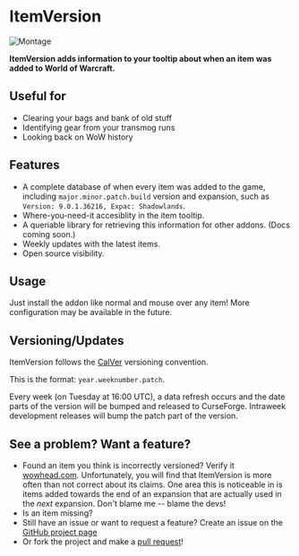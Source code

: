 # ItemVersion

![Montage](https://i.imgur.com/LJRzR5Q.png)

**ItemVersion adds information to your tooltip about when an item was added to World of Warcraft.**

## Useful for

- Clearing your bags and bank of old stuff
- Identifying gear from your transmog runs
- Looking back on WoW history

## Features

- A complete database of when every item was added to the game, including `major.minor.patch.build`
version and expansion, such as `Version: 9.0.1.36216, Expac: Shadowlands`.
- Where-you-need-it accesiblity in the item tooltip.
- A queriable library for retrieving this information for other addons. (Docs coming soon.)
- Weekly updates with the latest items.
- Open source visibility.

## Usage

Just install the addon like normal and mouse over any item! More configuration may be available in
the future.

## Versioning/Updates

ItemVersion follows the [CalVer](https://calver.org/) versioning convention.

This is the format: `year.weeknumber.patch`.

Every week (on Tuesday at 16:00 UTC), a data refresh occurs and the date parts of the version will
be bumped and released to CurseForge. Intraweek development releases will bump the patch part of the
version.

## See a problem? Want a feature?

- Found an item you think is incorrectly versioned? Verify it
[wowhead.com](https://www.wowhead.com/). Unfortunately, you will find that ItemVersion is more often
than not correct about its claims. One area this is noticeable in is items added towards the end of
an expansion that are actually used in the _next_ expansion. Don't blame me -- blame the devs!
- Is an item missing?
- Still have an issue or want to request a feature? Create an issue on the
[GitHub project page](https://github.com/t-mart/ItemVersion/issues)
- Or fork the project and make a [pull request](https://github.com/t-mart/ItemVersion/pulls)!
